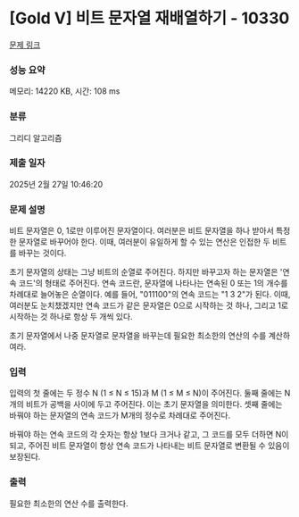 # [Gold V] 비트 문자열 재배열하기 - 10330 

[문제 링크](https://www.acmicpc.net/problem/10330) 

### 성능 요약

메모리: 14220 KB, 시간: 108 ms

### 분류

그리디 알고리즘

### 제출 일자

2025년 2월 27일 10:46:20

### 문제 설명

<p>비트 문자열은 0, 1로만 이루어진 문자열이다. 여러분은 비트 문자열을 하나 받아서 특정한 문자열로 바꾸어야 한다. 이때, 여러분이 유일하게 할 수 있는 연산은 인접한 두 비트를 바꾸는 것이다.</p>

<p>초기 문자열의 상태는 그냥 비트의 순열로 주어진다. 하지만 바꾸고자 하는 문자열은 '연속 코드'의 형태로 주어진다. 연속 코드란, 문자열에 나타나는 연속된 0 또는 1의 개수를 차례대로 늘어놓은 순열이다. 예를 들어, "011100"의 연속 코드는 "1 3 2"가 된다. 이때, 여러분도 눈치챘겠지만 연속 코드가 같은 문자열은 0으로 시작하는 것 하나, 그리고 1로 시작하는 것 하나로 항상 두 개씩 있다.</p>

<p>초기 문자열에서 나중 문자열로 문자열을 바꾸는데 필요한 최소한의 연산의 수를 계산하여라.</p>

### 입력 

 <p>입력의 첫 줄에는 두 정수 N (1 ≤ N ≤ 15)과 M (1 ≤ M ≤ N)이 주어진다. 둘째 줄에는 N개의 비트가 공백을 사이에 두고 주어진다. 이는 초기 문자열을 의미한다. 셋째 줄에는 바꿔야 하는 문자열의 연속 코드가 M개의 정수로 차례대로 주어진다.</p>

<p>바꿔야 하는 연속 코드의 각 숫자는 항상 1보다 크거나 같고, 그 코드를 모두 더하면 N이 되고, 주어진 비트 문자열이 항상 연속 코드가 나타내는 비트 문자열로 변환될 수 있음이 보장된다.</p>

### 출력 

 <p>필요한 최소한의 연산 수를 출력한다.</p>

